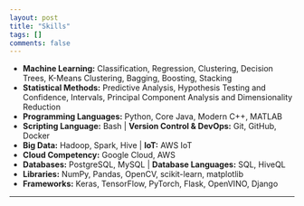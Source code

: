 ```yaml
---
layout: post
title: "Skills"
tags: []
comments: false
---
```


* **Machine Learning:** Classification, Regression, Clustering, Decision Trees, K-Means Clustering, Bagging, Boosting, Stacking
* **Statistical Methods:** Predictive Analysis, Hypothesis Testing and Confidence, Intervals, Principal Component Analysis and Dimensionality Reduction
* **Programming Languages:** Python, Core Java, Modern C++, MATLAB
* **Scripting Language:** Bash | **Version Control & DevOps:** Git, GitHub, Docker
* **Big Data:** Hadoop, Spark, Hive | **IoT:** AWS IoT
* **Cloud Competency:** Google Cloud, AWS
* **Databases:** PostgreSQL, MySQL | **Database Languages:** SQL, HiveQL
* **Libraries:** NumPy, Pandas, OpenCV, scikit-learn, matplotlib
* **Frameworks:** Keras, TensorFlow, PyTorch, Flask, OpenVINO, Django

---
